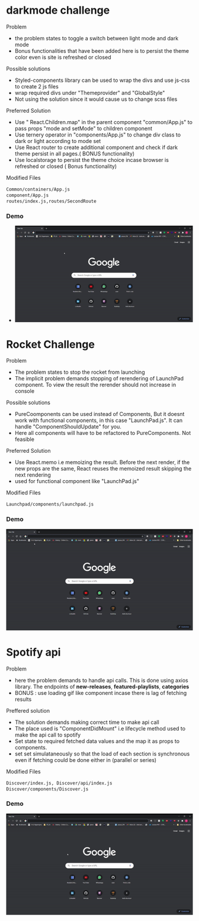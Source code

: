 # darkmode challenge

Problem
- the problem states to toggle a switch between light mode and dark mode
- Bonus functionalities that have been added here is to persist the theme color even is site is refreshed or closed


Possible solutions
- Styled-components library can be used to wrap the divs and use js-css to create 2 js files
- wrap required divs under "Themeprovider" and "GlobalStyle"
- Not using the solution since it would cause us to change scss files

Preferred Solution
- Use " React.Children.map" in the parent component "common/App.js" to pass props "mode and setMode" to children component
- Use ternery operator in "components/App.js" to change div class to dark or light according to mode set
- Use React router to create additional component and check if dark theme persist in all pages.( BONUS functionality)
- Use localstorage to persist the theme choice incase browser is refreshed or closed ( Bonus functionality)

Modified Files

    Common/containers/App.js
    component/App.js
    routes/index.js,routes/SecondRoute

### Demo
- ![Demo](https://github.com/user-amanshah/react-coding-challenges/blob/master/demo/dark-mode.gif)

# Rocket Challenge


Problem
- The problem states to stop the rocket from launching
- The implicit problem demands stopping of rerendering of LaunchPad component. To view the result the rerender should not increase in console

Possible solutions
- PureCoomponents can be used instead of Components, But it doesnt work with functional components, in this case "LaunchPad.js". It can handle "ComponentShouldUpdate" for you. 
- Here all components will have to be refactored to PureComponents. Not feasible

Preferred Solution

- Use React.memo i.e memoizing the result. Before the next render, if the new props are the same, React reuses the memoized result skipping the next rendering
- used for functional component like "LaunchPad.js"

Modified Files

    Launchpad/components/launchpad.js

### Demo
    
![Here the counter value stays 0](https://github.com/user-amanshah/react-coding-challenges/blob/master/demo/rocket.gif)

# Spotify api

Problem
- here the problem demands to handle api calls. This is done using axios library. The endpoints of **new-releases**, **featured-playlists**, **categories**
- BONUS : use loading gif like component incase there is lag of fetching results

Preffered solution
- The solution demands making correct time to make api call
- The place used is "ComponentDidMount" i.e lifecycle method used to make the api call to spotify
- Set state to required fetched data values and the map it as props to components.
- set set simulataneously so that the load of each section is synchronous even if fetching could be done either in (parallel or series)

Modified Files

    Discover/index.js, Discover/api/index.js
    Discover/components/Discover.js

### Demo
![Here the loading animation can be also viewed](https://github.com/user-amanshah/react-coding-challenges/blob/master/demo/spootify.gif)
